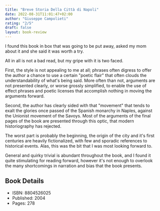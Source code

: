 ```yaml
---
title: "Breve Storia Della Città di Napoli"
date: 2022-08-31T11:01:47+02:00
author: "Giuseppe Campolieti"
rating: "2/5"
draft: false
layout: book-review
---
```


I found this book in box that was going to be put away, asked my mom about it
and she said it was worth a try.

All in all is not a bad read, but my gripe with it is two faced.

First, the style is not appealing to me at all; phrases often digress to offer
the author a chance to use a certain "poetic flair" that often clouds the
understandability of what's being said.
More often than not, arguments are not presented clearly, or worse grossly
simplified, to enable the use of effect phrases and poetic licenses that
accomplish nothing in moving the arguments forward.

Second, the author has clearly sided with that "movement" that tends to
exalt the glories once passed of the Spanish monarchy in Naples, against the
Unionist movement of the Savoys.
Most of the arguments of the final pages of the book are presented through this
optic, that modern historiography has rejected.

The worst part is probably the beginning, the origin of the city and it's first
centuries are heavily fictionalized, with few and sporadic references to
historical events. Alas, this was the bit that I was most looking forward
to.

General and quirky trivial is abundant throughout the book, and I found it quite
stimulating for reading forward, however it's not enough to overlook the many
shortcomings in narration and bias that the book presents.

## Book Details

- ISBN: 8804526025
- Published: 2004
- Pages: 278

